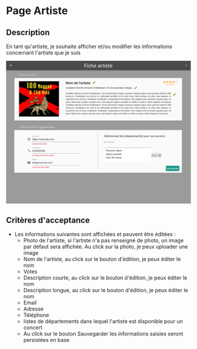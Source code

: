 # Page Artiste

## Description

En tant qu'artiste, je souhaite afficher et/ou modifier les informations concernant l'artiste que je suis

![Welcome Page](../design/export_screens/Artiste_Detail_edit.png)

## Critères d'acceptance

- Les informations suivantes sont affichées et peuvent être éditées :
    - Photo de l'artiste, si l'artiste n'a pas renseigné de photo, un image par défaut sera affichée. Au click sur la photo,
    je peux uploader une image
    - Nom de l'artiste, au click sur le bouton d'édition, je peux éditer le nom
    - Votes
    - Description courte, au click sur le bouton d'édition, je peux éditer le nom
    - Description longue, au click sur le bouton d'édition, je peux éditer le nom
    - Email
    - Adresse
    - Téléphone
    - listes de départements dans lequel l'artiste est disponible pour un concert
    -  Au click sur le bouton Sauvegarder les informations saisies seront persistées en base